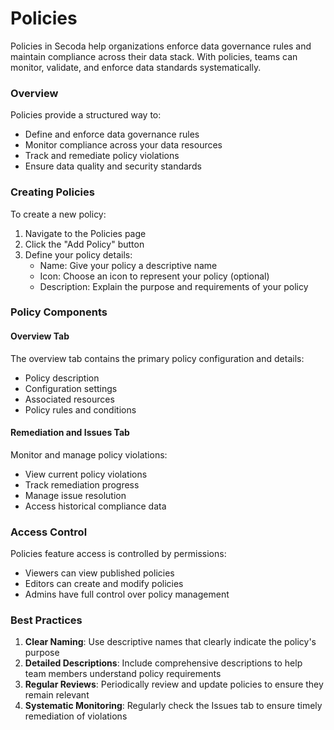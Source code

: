 # Policies

Policies in Secoda help organizations enforce data governance rules and maintain compliance across their data stack. With policies, teams can monitor, validate, and enforce data standards systematically.

### Overview

Policies provide a structured way to:

* Define and enforce data governance rules
* Monitor compliance across your data resources
* Track and remediate policy violations
* Ensure data quality and security standards

### Creating Policies

To create a new policy:

1. Navigate to the Policies page
2. Click the "Add Policy" button
3. Define your policy details:
   * Name: Give your policy a descriptive name
   * Icon: Choose an icon to represent your policy (optional)
   * Description: Explain the purpose and requirements of your policy

### Policy Components

#### Overview Tab

The overview tab contains the primary policy configuration and details:

* Policy description
* Configuration settings
* Associated resources
* Policy rules and conditions

#### Remediation and Issues Tab

Monitor and manage policy violations:

* View current policy violations
* Track remediation progress
* Manage issue resolution
* Access historical compliance data

### Access Control

Policies feature access is controlled by permissions:

* Viewers can view published policies
* Editors can create and modify policies
* Admins have full control over policy management

### Best Practices

1. **Clear Naming**: Use descriptive names that clearly indicate the policy's purpose
2. **Detailed Descriptions**: Include comprehensive descriptions to help team members understand policy requirements
3. **Regular Reviews**: Periodically review and update policies to ensure they remain relevant
4. **Systematic Monitoring**: Regularly check the Issues tab to ensure timely remediation of violations

